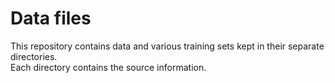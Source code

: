 # Data files

This repository contains data and various training sets kept in their separate directories.  
Each directory contains the source information.  